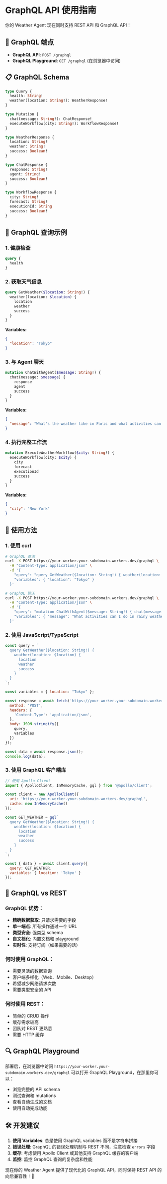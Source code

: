 # GraphQL API 使用指南

你的 Weather Agent 现在同时支持 REST API 和 GraphQL API！

## 🔗 GraphQL 端点

- **GraphQL API**: `POST /graphql`
- **GraphQL Playground**: `GET /graphql` (在浏览器中访问)

## 📋 GraphQL Schema

```graphql
type Query {
  health: String!
  weather(location: String!): WeatherResponse!
}

type Mutation {
  chat(message: String!): ChatResponse!
  executeWorkflow(city: String!): WorkflowResponse!
}

type WeatherResponse {
  location: String!
  weather: String!
  success: Boolean!
}

type ChatResponse {
  response: String!
  agent: String!
  success: Boolean!
}

type WorkflowResponse {
  city: String!
  forecast: String!
  executionId: String
  success: Boolean!
}
```

## 🚀 GraphQL 查询示例

### 1. 健康检查

```graphql
query {
  health
}
```

### 2. 获取天气信息

```graphql
query GetWeather($location: String!) {
  weather(location: $location) {
    location
    weather
    success
  }
}
```

**Variables:**
```json
{
  "location": "Tokyo"
}
```

### 3. 与 Agent 聊天

```graphql
mutation ChatWithAgent($message: String!) {
  chat(message: $message) {
    response
    agent
    success
  }
}
```

**Variables:**
```json
{
  "message": "What's the weather like in Paris and what activities can I do there?"
}
```

### 4. 执行完整工作流

```graphql
mutation ExecuteWeatherWorkflow($city: String!) {
  executeWorkflow(city: $city) {
    city
    forecast
    executionId
    success
  }
}
```

**Variables:**
```json
{
  "city": "New York"
}
```

## 🔧 使用方法

### 1. 使用 curl

```bash
# GraphQL 查询
curl -X POST https://your-worker.your-subdomain.workers.dev/graphql \
  -H "Content-Type: application/json" \
  -d '{
    "query": "query GetWeather($location: String!) { weather(location: $location) { location weather success } }",
    "variables": { "location": "Tokyo" }
  }'

# GraphQL 聊天
curl -X POST https://your-worker.your-subdomain.workers.dev/graphql \
  -H "Content-Type: application/json" \
  -d '{
    "query": "mutation ChatWithAgent($message: String!) { chat(message: $message) { response agent success } }",
    "variables": { "message": "What activities can I do in rainy weather?" }
  }'
```

### 2. 使用 JavaScript/TypeScript

```javascript
const query = `
  query GetWeather($location: String!) {
    weather(location: $location) {
      location
      weather
      success
    }
  }
`;

const variables = { location: "Tokyo" };

const response = await fetch('https://your-worker.your-subdomain.workers.dev/graphql', {
  method: 'POST',
  headers: {
    'Content-Type': 'application/json',
  },
  body: JSON.stringify({
    query,
    variables
  })
});

const data = await response.json();
console.log(data);
```

### 3. 使用 GraphQL 客户端库

```javascript
// 使用 Apollo Client
import { ApolloClient, InMemoryCache, gql } from '@apollo/client';

const client = new ApolloClient({
  uri: 'https://your-worker.your-subdomain.workers.dev/graphql',
  cache: new InMemoryCache()
});

const GET_WEATHER = gql`
  query GetWeather($location: String!) {
    weather(location: $location) {
      location
      weather
      success
    }
  }
`;

const { data } = await client.query({
  query: GET_WEATHER,
  variables: { location: 'Tokyo' }
});
```

## 🎯 GraphQL vs REST

### GraphQL 优势：
- **精确数据获取**: 只请求需要的字段
- **单一端点**: 所有操作通过一个 URL
- **类型安全**: 强类型 schema
- **自文档化**: 内置文档和 playground
- **实时性**: 支持订阅（如果需要的话）

### 何时使用 GraphQL：
- 需要灵活的数据查询
- 客户端多样化（Web、Mobile、Desktop）
- 希望减少网络请求次数
- 需要类型安全的 API

### 何时使用 REST：
- 简单的 CRUD 操作
- 缓存需求较高
- 团队对 REST 更熟悉
- 需要 HTTP 缓存

## 🔍 GraphQL Playground

部署后，在浏览器中访问 `https://your-worker.your-subdomain.workers.dev/graphql` 可以打开 GraphQL Playground，在那里你可以：

- 浏览完整的 API schema
- 测试查询和 mutations
- 查看自动生成的文档
- 使用自动完成功能

## 🛠️ 开发建议

1. **使用 Variables**: 总是使用 GraphQL variables 而不是字符串拼接
2. **错误处理**: GraphQL 的错误处理机制与 REST 不同，注意检查 `errors` 字段
3. **缓存**: 考虑使用 Apollo Client 或其他支持 GraphQL 缓存的客户端
4. **监控**: 监控 GraphQL 查询的复杂度和性能

现在你的 Weather Agent 提供了现代化的 GraphQL API，同时保持 REST API 的向后兼容性！🎉